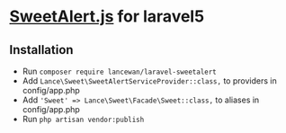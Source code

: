 # [SweetAlert.js](http://t4t5.github.io/sweetalert/) for laravel5

## Installation

* Run `composer require lancewan/laravel-sweetalert`
* Add `Lance\Sweet\SweetAlertServiceProvider::class,` to providers in config/app.php
* Add `'Sweet' => Lance\Sweet\Facade\Sweet::class,` to aliases in config/app.php
* Run `php artisan vendor:publish`
